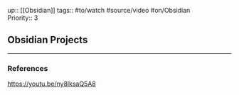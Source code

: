 up:: [[Obsidian]]
tags:: #to/watch #source/video #on/Obsidian  
Priority:: 3

## Obsidian Projects



---
### References

https://youtu.be/ny8lksaQ5A8